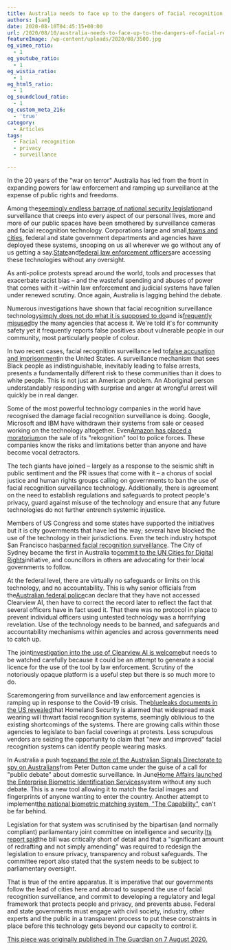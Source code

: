 ```yaml
---
title: Australia needs to face up to the dangers of facial recognition technology
authors: [sam]
date: 2020-08-10T04:45:15+00:00
url: /2020/08/10/australia-needs-to-face-up-to-the-dangers-of-facial-recognition-technology/
featureImage: /wp-content/uploads/2020/08/3500.jpg
eg_vimeo_ratio:
  - 1
eg_youtube_ratio:
  - 1
eg_wistia_ratio:
  - 1
eg_html5_ratio:
  - 1
eg_soundcloud_ratio:
  - 1
eg_custom_meta_216:
  - 'true'
category:
  - Articles
tags:
  - Facial recognition
  - privacy
  - surveillance

---
```



In the 20 years of the "war on terror" Australia has led from the front in expanding powers for law enforcement and ramping up surveillance at the expense of public rights and freedoms.

Among the[seemingly endless barrage of national security legislation][1]and surveillance that creeps into every aspect of our personal lives, more and more of our public spaces have been smothered by surveillance cameras and facial recognition technology. Corporations large and small,[towns and cities][2], federal and state government departments and agencies have deployed these systems, snooping on us all wherever we go without any of us getting a say.[State][3]and[federal law enforcement officers][4]are accessing these technologies without any oversight.

As anti-police protests spread around the world, tools and processes that exacerbate racist bias – and the wasteful spending and abuses of power that comes with it –within law enforcement and judicial systems have fallen under renewed scrutiny. Once again, Australia is lagging behind the debate.

Numerous investigations have shown that facial recognition surveillance technology[simply does not do what it is supposed to do][5]and is[frequently misused][6]by the many agencies that access it. We're told it's for community safety yet it frequently reports false positives about vulnerable people in our community, most particularly people of colour.

In two recent cases, facial recognition surveillance led to[false accusation and imprisonment][7]in the United States. A surveillance mechanism that sees Black people as indistinguishable, inevitably leading to false arrests, presents a fundamentally different risk to these communities than it does to white people. This is not just an American problem. An Aboriginal person understandably responding with surprise and anger at wrongful arrest will quickly be in real danger.

Some of the most powerful technology companies in the world have recognised the damage facial recognition surveillance is doing. Google, Microsoft and IBM have withdrawn their systems from sale or ceased working on the technology altogether. Even[Amazon has placed a moratorium][8]on the sale of its "rekognition" tool to police forces. These companies know the risks and limitations better than anyone and have become vocal detractors.

The tech giants have joined – largely as a response to the seismic shift in public sentiment and the PR issues that come with it – a chorus of social justice and human rights groups calling on governments to ban the use of facial recognition surveillance technology. Additionally, there is agreement on the need to establish regulations and safeguards to protect people's privacy, guard against misuse of the technology and ensure that any future technologies do not further entrench systemic injustice.

Members of US Congress and some states have supported the initiatives but it is city governments that have led the way; several have blocked the use of the technology in their jurisdictions. Even the tech industry hotspot San Francisco has[banned facial recognition surveillance][9]. The City of Sydney became the first in Australia to[commit to the UN Cities for Digital Rights][10]initiative, and councillors in others are advocating for their local governments to follow.

At the federal level, there are virtually no safeguards or limits on this technology, and no accountability. This is why senior officials from the[Australian federal police][11]can declare that they have not accessed Clearview AI, then have to correct the record later to reflect the fact that several officers have in fact used it. That there was no protocol in place to prevent individual officers using untested technology was a horrifying revelation. Use of the technology needs to be banned, and safeguards and accountability mechanisms within agencies and across governments need to catch up.

The joint[investigation into the use of Clearview AI is welcome][12]but needs to be watched carefully because it could be an attempt to generate a social licence for the use of the tool by law enforcement. Scrutiny of the notoriously opaque platform is a useful step but there is so much more to do.

Scaremongering from surveillance and law enforcement agencies is ramping up in response to the Covid-19 crisis. The[blueleaks documents in the US revealed][13]that Homeland Security is alarmed that widespread mask wearing will thwart facial recognition systems, seemingly oblivious to the existing shortcomings of the systems. There are growing calls within those agencies to legislate to ban facial coverings at protests. Less scrupulous vendors are seizing the opportunity to claim that "new and improved" facial recognition systems can identify people wearing masks.

In Australia a push to[expand the role of the Australian Signals Directorate to spy on Australians][14]from Peter Dutton came under the guise of a call for "public debate" about domestic surveillance. In June[Home Affairs launched the Enterprise Biometric Identification Services][15]system without any such debate. This is a new tool allowing it to match the facial images and fingerprints of anyone wanting to enter the country. Another attempt to implement[the national biometric matching system, "The Capability"][16], can't be far behind.

Legislation for that system was scrutinised by the bipartisan (and normally compliant) parliamentary joint committee on intelligence and security.[Its report said][17]the bill was critically short of detail and that a "significant amount of redrafting and not simply amending" was required to redesign the legislation to ensure privacy, transparency and robust safeguards. The committee report also stated that the system needs to be subject to parliamentary oversight.

That is true of the entire apparatus. It is imperative that our governments follow the lead of cities here and abroad to suspend the use of facial recognition surveillance, and commit to developing a regulatory and legal framework that protects people and privacy, and prevents abuse. Federal and state governments must engage with civil society, industry, other experts and the public in a transparent process to put these constraints in place before this technology gets beyond our capacity to control it.

[This piece was originally published in The Guardian on 7 August 2020.][18]

 [1]: https://digitalrightswatch.org.au/timeline-natsecleg/
 [2]: https://thewest.com.au/news/perth/city-of-perth-briefcam-technology-to-go-live-before-june-as-part-of-1-million-smart-cities-trial-ng-b881172364z
 [3]: https://www.itnews.com.au/news/victoria-police-admits-officers-trialled-clearview-ai-facial-recognition-tool-549432
 [4]: https://www.abc.net.au/news/science/2020-04-14/clearview-ai-facial-recognition-tech-australian-federal-police/12146894
 [5]: http://proceedings.mlr.press/v81/buolamwini18a/buolamwini18a.pdf
 [6]: https://www.nytimes.com/2020/01/18/technology/clearview-privacy-facial-recognition.html
 [7]: https://www.nytimes.com/2020/06/24/technology/facial-recognition-arrest.html
 [8]: https://blog.aboutamazon.com/policy/we-are-implementing-a-one-year-moratorium-on-police-use-of-rekognition
 [9]: https://www.nytimes.com/2019/05/14/us/facial-recognition-ban-san-francisco.html
 [10]: https://citiesfordigitalrights.org/sydney
 [11]: https://www.theguardian.com/australia-news/australian-federal-police
 [12]: https://abcnews.go.com/International/wireStory/uk-australia-investigate-clearview-facial-recognition-firm-71692169
 [13]: https://theintercept.com/2020/07/16/face-masks-facial-recognition-dhs-blueleaks/
 [14]: https://www.theguardian.com/australia-news/2020/feb/20/peter-dutton-renews-calls-for-public-debate-over-domestic-surveillance-powers
 [15]: https://www.themandarin.com.au/134858-home-affairs-new-border-processing-system-uses-facial-and-fingerprint-recognition/
 [16]: https://www.smh.com.au/national/nsw/surveillance-state-nsw-intensifies-citizen-tracking-20181019-p50atw.html
 [17]: https://www.aph.gov.au/Parliamentary_Business/Committees/Joint/Intelligence_and_Security/Identity-Matching2019/Report
 [18]: https://www.theguardian.com/commentisfree/2020/aug/07/australia-needs-to-face-up-to-the-dangers-of-facial-recognition-technology
